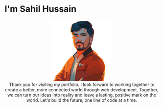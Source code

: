 # I'm Sahil Hussain
<div align="center">
<img src="/img/sahil_dev.svg" width="200">
<div>
Thank you for visiting my portfolio. I look forward to working together to create a better, more connected world through web development. Together, we can turn our ideas into reality and leave a lasting, positive mark on the world.
Let's build the future, one line of code at a time.
</div>
</div>
